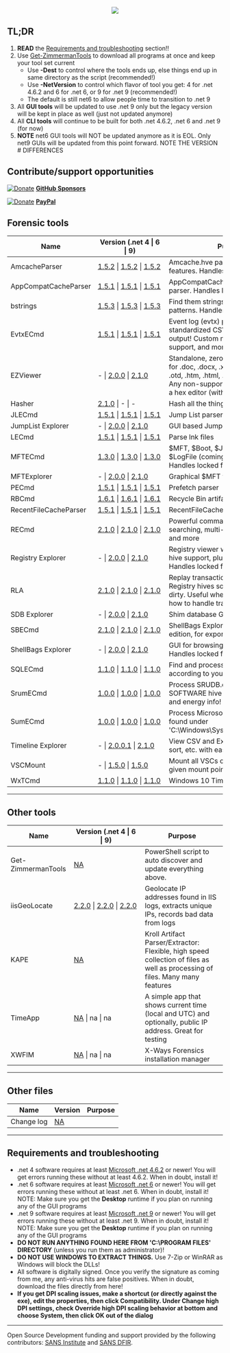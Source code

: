 <p align="center">
  <img src="https://ericzimmerman.github.io/logoSmall.jpg">
</p>

## TL;DR

1. **READ** the [Requirements and troubleshooting](https://ericzimmerman.github.io/#!index.md#requirements-and-troubleshooting) section!!
2. Use [Get-ZimmermanTools](https://download.ericzimmermanstools.com/Get-ZimmermanTools.zip) to download all programs at once and keep your tool set current
    - Use **-Dest** to control where the tools ends up, else things end up in same directory as the script (recommended!)
    - Use **-NetVersion** to control which flavor of tool you get: 4 for .net 4.6.2 and 6 for .net 6, or 9 for .net 9 (recommended!)
    - The default is still net6 to allow people time to transition to .net 9
3. All **GUI tools** will be updated to use .net 9 only but the legacy version will be kept in place as well (just not updated anymore)
4. All **CLI tools** will continue to be built for both .net 4.6.2, .net 6 and .net 9 (for now)
5. **NOTE** net6 GUI tools will NOT be updated anymore as it is EOL. Only net9 GUIs will be updated from this point forward. NOTE THE VERSION # DIFFERENCES

## Contribute/support opportunities

[![Donate](https://ericzimmerman.github.io/Quarter16.png)](https://github.com/sponsors/EricZimmerman) **[GitHub Sponsors](https://github.com/sponsors/EricZimmerman)**

[![Donate](https://ericzimmerman.github.io/Quarter16.png)](https://paypal.me/ericrzimmerman) **[PayPal](https://paypal.me/ericrzimmerman)**

## Forensic tools

|Name | <span style="display: inline-block; width:150px">Version (.net 4 &vert; 6 &vert; 9)</span> | Purpose | 
|--|--|--
| AmcacheParser | [1.5.2](https://download.ericzimmermanstools.com/AmcacheParser.zip) &vert; [1.5.2](https://download.ericzimmermanstools.com/net6/AmcacheParser.zip) &vert; [1.5.2](https://download.ericzimmermanstools.com/net9/AmcacheParser.zip)| Amcache.hve parser with lots of extra features. Handles locked files
| AppCompatCacheParser | [1.5.1](https://download.ericzimmermanstools.com/AppCompatCacheParser.zip) &vert; [1.5.1](https://download.ericzimmermanstools.com/net6/AppCompatCacheParser.zip) &vert; [1.5.1](https://download.ericzimmermanstools.com/net9/AppCompatCacheParser.zip)| AppCompatCache aka ShimCache parser. Handles locked files
| bstrings | [1.5.3](https://download.ericzimmermanstools.com/bstrings.zip) &vert; [1.5.3](https://download.ericzimmermanstools.com/net6/bstrings.zip) &vert; [1.5.3](https://download.ericzimmermanstools.com/net9/bstrings.zip)| Find them strings yo. Built in regex patterns. Handles locked files
| EvtxECmd | [1.5.1](https://download.ericzimmermanstools.com/EvtxECmd.zip) &vert; [1.5.1](https://download.ericzimmermanstools.com/net6/EvtxECmd.zip) &vert; [1.5.1](https://download.ericzimmermanstools.com/net9/EvtxECmd.zip)| Event log (evtx) parser with standardized CSV, XML, and json output! Custom maps, locked file support, and more!
| EZViewer | - &vert; [2.0.0](https://download.ericzimmermanstools.com/net6/EZViewer.zip) &vert; [2.1.0](https://download.ericzimmermanstools.com/net9/EZViewer.zip) | Standalone, zero dependency viewer for .doc, .docx, .xls, .xlsx, .txt, .log, .rtf, .otd, .htm, .html, .mht, .csv, and .pdf. Any non-supported files are shown in a hex editor (with data interpreter!)
| Hasher | [2.1.0](https://download.ericzimmermanstools.com/hasher.zip) &vert; - &vert; -| Hash all the things
| JLECmd | [1.5.1](https://download.ericzimmermanstools.com/JLECmd.zip) &vert; [1.5.1](https://download.ericzimmermanstools.com/net6/JLECmd.zip) &vert; [1.5.1](https://download.ericzimmermanstools.com/net9/JLECmd.zip)| Jump List parser
| JumpList Explorer | - &vert; [2.0.0](https://download.ericzimmermanstools.com/net6/JumpListExplorer.zip) &vert; [2.1.0](https://download.ericzimmermanstools.com/net9/JumpListExplorer.zip) | GUI based Jump List viewer 
| LECmd  | [1.5.1](https://download.ericzimmermanstools.com/LECmd.zip) &vert; [1.5.1](https://download.ericzimmermanstools.com/net6/LECmd.zip) &vert; [1.5.1](https://download.ericzimmermanstools.com/net9/LECmd.zip)| Parse lnk files
| MFTECmd |[1.3.0](https://download.ericzimmermanstools.com/MFTECmd.zip) &vert; [1.3.0](https://download.ericzimmermanstools.com/net6/MFTECmd.zip) &vert; [1.3.0](https://download.ericzimmermanstools.com/net9/MFTECmd.zip)| $MFT, $Boot, $J, $SDS, $I30, and $LogFile (coming soon) parser. Handles locked files
| MFTExplorer | - &vert; [2.0.0](https://download.ericzimmermanstools.com/net6/MFTExplorer.zip) &vert; [2.1.0](https://download.ericzimmermanstools.com/net9/MFTExplorer.zip)| Graphical $MFT viewer
| PECmd | [1.5.1](https://download.ericzimmermanstools.com/PECmd.zip) &vert; [1.5.1](https://download.ericzimmermanstools.com/net6/PECmd.zip) &vert; [1.5.1](https://download.ericzimmermanstools.com/net9/PECmd.zip)| Prefetch parser
| RBCmd | [1.6.1](https://download.ericzimmermanstools.com/RBCmd.zip) &vert; [1.6.1](https://download.ericzimmermanstools.com/net6/RBCmd.zip) &vert; [1.6.1](https://download.ericzimmermanstools.com/net9/RBCmd.zip)| Recycle Bin artifact (INFO2/$I) parser
| RecentFileCacheParser | [1.5.1](https://download.ericzimmermanstools.com/RecentFileCacheParser.zip) &vert; [1.5.1](https://download.ericzimmermanstools.com/net6/RecentFileCacheParser.zip) &vert; [1.5.1](https://download.ericzimmermanstools.com/net9/RecentFileCacheParser.zip)| RecentFileCache parser
| RECmd | [2.1.0](https://download.ericzimmermanstools.com/RECmd.zip) &vert; [2.1.0](https://download.ericzimmermanstools.com/net6/RECmd.zip) &vert; [2.1.0](https://download.ericzimmermanstools.com/net9/RECmd.zip) | Powerful command line Registry tool searching, multi-hive support, plugins, and more
| Registry Explorer | - &vert; [2.0.0](https://download.ericzimmermanstools.com/net6/RegistryExplorer.zip) &vert; [2.1.0](https://download.ericzimmermanstools.com/net9/RegistryExplorer.zip)| Registry viewer with searching, multi-hive support, plugins, and more. Handles locked files
| RLA | [2.1.0](https://download.ericzimmermanstools.com/rla.zip) &vert; [2.1.0](https://download.ericzimmermanstools.com/net6/rla.zip) &vert; [2.1.0](https://download.ericzimmermanstools.com/net9/rla.zip)| Replay transaction logs and update Registry hives so they are no longer dirty. Useful when tools do not know how to handle transaction logs
| SDB Explorer |  - &vert; [2.0.0](https://download.ericzimmermanstools.com/net6/SDBExplorer.zip) &vert; [2.1.0](https://download.ericzimmermanstools.com/net9/SDBExplorer.zip)| Shim database GUI
| SBECmd | [2.1.0](https://download.ericzimmermanstools.com/SBECmd.zip) &vert; [2.1.0](https://download.ericzimmermanstools.com/net6/SBECmd.zip) &vert; [2.1.0](https://download.ericzimmermanstools.com/net9/SBECmd.zip) | ShellBags Explorer, command line edition, for exporting shellbag data
| ShellBags Explorer | - &vert; [2.0.0](https://download.ericzimmermanstools.com/net6/ShellBagsExplorer.zip) &vert; [2.1.0](https://download.ericzimmermanstools.com/net9/ShellBagsExplorer.zip) | GUI for browsing shellbags data. Handles locked files
| SQLECmd | [1.1.0](https://download.ericzimmermanstools.com/SQLECmd.zip) &vert; [1.1.0](https://download.ericzimmermanstools.com/net6/SQLECmd.zip) &vert; [1.1.0](https://download.ericzimmermanstools.com/net9/SQLECmd.zip) | Find and process SQLite files according to your needs with maps!
| SrumECmd | [1.0.0](https://download.ericzimmermanstools.com/SrumECmd.zip) &vert; [1.0.0](https://download.ericzimmermanstools.com/net6/SrumECmd.zip) &vert; [1.0.0](https://download.ericzimmermanstools.com/net9/SrumECmd.zip) | Process SRUDB.dat and (optionally) SOFTWARE hive for network, process, and energy info!
| SumECmd | [1.0.0](https://download.ericzimmermanstools.com/SumECmd.zip) &vert; [1.0.0](https://download.ericzimmermanstools.com/net6/SumECmd.zip) &vert; [1.0.0](https://download.ericzimmermanstools.com/net9/SumECmd.zip) | Process Microsoft User Access Logs found under 'C:\Windows\System32\LogFiles\SUM'
| Timeline Explorer | - &vert; [2.0.0.1](https://download.ericzimmermanstools.com/net6/TimelineExplorer.zip) &vert; [2.1.0](https://download.ericzimmermanstools.com/net9/TimelineExplorer.zip) | View CSV and Excel files, filter, group, sort, etc. with ease
| VSCMount | - &vert; [1.5.0](https://download.ericzimmermanstools.com/net6/VSCMount.zip) &vert; [1.5.0](https://download.ericzimmermanstools.com/net9/VSCMount.zip) | Mount all VSCs on a drive letter to a given mount point
| WxTCmd | [1.1.0](https://download.ericzimmermanstools.com/WxTCmd.zip) &vert; [1.1.0](https://download.ericzimmermanstools.com/net6/WxTCmd.zip) &vert; [1.1.0](https://download.ericzimmermanstools.com/net9/WxTCmd.zip) | Windows 10 Timeline database parser

***

## Other tools

|Name  |<span style="display: inline-block; width:150px">Version (.net 4 &vert; 6 &vert; 9)</span> | Purpose
|--|--|--
| Get-ZimmermanTools | [NA](https://download.ericzimmermanstools.com/Get-ZimmermanTools.zip) | PowerShell script to auto discover and update everything above.
| iisGeoLocate | [2.2.0](https://download.ericzimmermanstools.com/iisGeolocate.zip) &vert; [2.2.0](https://download.ericzimmermanstools.com/net6/iisGeolocate.zip) &vert; [2.2.0](https://download.ericzimmermanstools.com/net9/iisGeolocate.zip) | Geolocate IP addresses found in IIS logs, extracts unique IPs, records bad data from logs
| KAPE | [NA](https://learn.duffandphelps.com/kape?utm_campaign=2019_cyberitbn-KAPE-launch&utm_source=kroll&utm_medium=referral&utm_term=kape-gui-blogpost) | Kroll Artifact Parser/Extractor: Flexible, high speed collection of files as well as processing of files. Many many features
| TimeApp | [NA](https://download.ericzimmermanstools.com/TimeApp.zip) &vert; na &vert; na | A simple app that shows current time (local and UTC) and optionally, public IP address. Great for testing
| XWFIM | [NA](https://download.ericzimmermanstools.com/XWFIM.zip)  &vert; na &vert; na | X-Ways Forensics installation manager

***

## Other files

|Name  |Version| Purpose
|--|--|--
| Change log | [NA](https://download.ericzimmermanstools.com/ChangeLog.txt)| 

***

## Requirements and troubleshooting

 - .net 4 software requires at least [Microsoft .net 4.6.2](https://dotnet.microsoft.com/en-us/download/dotnet-framework/net462) or newer! You will get errors running these without at least 4.6.2. When in doubt, install it!
 - .net 6 software requires at least [Microsoft .net 6](https://dotnet.microsoft.com/en-us/download/dotnet/6.0) or newer! You will get errors running these without at least .net 6. When in doubt, install it! NOTE: Make sure you get the **Desktop** runtime if you plan on running any of
 the GUI programs
 - .net 9 software requires at least [Microsoft .net 9](https://dotnet.microsoft.com/en-us/download/dotnet/9.0) or newer! You will get errors running these without at least .net 9. When in doubt, install it! NOTE: Make sure you get the **Desktop** runtime if you plan on running any of
 the GUI programs
 - **DO NOT RUN ANYTHING FOUND HERE FROM 'C:\PROGRAM FILES' DIRECTORY** (unless you run them as administrator)!
 - **DO NOT USE WINDOWS TO EXTRACT THINGS.** Use 7-Zip or WinRAR as Windows will block the DLLs!
 - All software is digitally signed. Once you verify the signature as coming from me, any anti-virus hits are false positives. When in doubt, download the files directly from here!
 - **If you get DPI scaling issues, make a shortcut (or directly against the exe), edit the properties, then click Compatibility. Under Change high DPI settings, check Override high DPI scaling behavior at bottom and choose System, then click OK out of the dialog**

***

Open Source Development funding and support provided by the following contributors: [SANS Institute](http://sans.org/) and [SANS DFIR](http://dfir.sans.org/).
